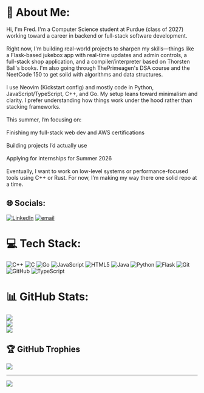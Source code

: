 # 💫 About Me:
Hi, I'm Fred. I'm a Computer Science student at Purdue (class of 2027) working toward a career in backend or full-stack software development.<br><br>Right now, I'm building real-world projects to sharpen my skills—things like a Flask-based jukebox app with real-time updates and admin controls, a full-stack shop application, and a compiler/interpreter based on Thorsten Ball's books. I'm also going through ThePrimeagen's DSA course and the NeetCode 150 to get solid with algorithms and data structures.<br><br>I use Neovim (Kickstart config) and mostly code in Python, JavaScript/TypeScript, C++, and Go. My setup leans toward minimalism and clarity. I prefer understanding how things work under the hood rather than stacking frameworks.<br><br>This summer, I’m focusing on:<br><br>    Finishing my full-stack web dev and AWS certifications<br><br>    Building projects I’d actually use<br><br>    Applying for internships for Summer 2026<br><br>Eventually, I want to work on low-level systems or performance-focused tools using C++ or Rust. For now, I’m making my way there one solid repo at a time.


## 🌐 Socials:
[![LinkedIn](https://img.shields.io/badge/LinkedIn-%230077B5.svg?logo=linkedin&logoColor=white)](https://linkedin.com/in/kaleb-duchesneau) [![email](https://img.shields.io/badge/Email-D14836?logo=gmail&logoColor=white)](mailto:kalebduchesneau@gmail.com) 

# 💻 Tech Stack:
![C++](https://img.shields.io/badge/c++-%2300599C.svg?style=for-the-badge&logo=c%2B%2B&logoColor=white) ![C](https://img.shields.io/badge/c-%2300599C.svg?style=for-the-badge&logo=c&logoColor=white) ![Go](https://img.shields.io/badge/go-%2300ADD8.svg?style=for-the-badge&logo=go&logoColor=white) ![JavaScript](https://img.shields.io/badge/javascript-%23323330.svg?style=for-the-badge&logo=javascript&logoColor=%23F7DF1E) ![HTML5](https://img.shields.io/badge/html5-%23E34F26.svg?style=for-the-badge&logo=html5&logoColor=white) ![Java](https://img.shields.io/badge/java-%23ED8B00.svg?style=for-the-badge&logo=openjdk&logoColor=white) ![Python](https://img.shields.io/badge/python-3670A0?style=for-the-badge&logo=python&logoColor=ffdd54) ![Flask](https://img.shields.io/badge/flask-%23000.svg?style=for-the-badge&logo=flask&logoColor=white) ![Git](https://img.shields.io/badge/git-%23F05033.svg?style=for-the-badge&logo=git&logoColor=white) ![GitHub](https://img.shields.io/badge/github-%23121011.svg?style=for-the-badge&logo=github&logoColor=white) ![TypeScript](https://img.shields.io/badge/typescript-%23007ACC.svg?style=for-the-badge&logo=typescript&logoColor=white)
# 📊 GitHub Stats:
![](https://github-readme-stats.vercel.app/api?username=FredDude2004&theme=rose_pine&hide_border=false&include_all_commits=false&count_private=false)<br/>
![](https://nirzak-streak-stats.vercel.app/?user=FredDude2004&theme=rose_pine&hide_border=false)<br/>
![](https://github-readme-stats.vercel.app/api/top-langs/?username=FredDude2004&theme=rose_pine&hide_border=false&include_all_commits=false&count_private=false&layout=compact)

## 🏆 GitHub Trophies
![](https://github-profile-trophy.vercel.app/?username=FredDude2004&theme=rose_pine&no-frame=false&no-bg=true&margin-w=4)

---
[![](https://visitcount.itsvg.in/api?id=FredDude2004&icon=0&color=0)](https://visitcount.itsvg.in)

<!-- Proudly created with GPRM ( https://gprm.itsvg.in ) -->
